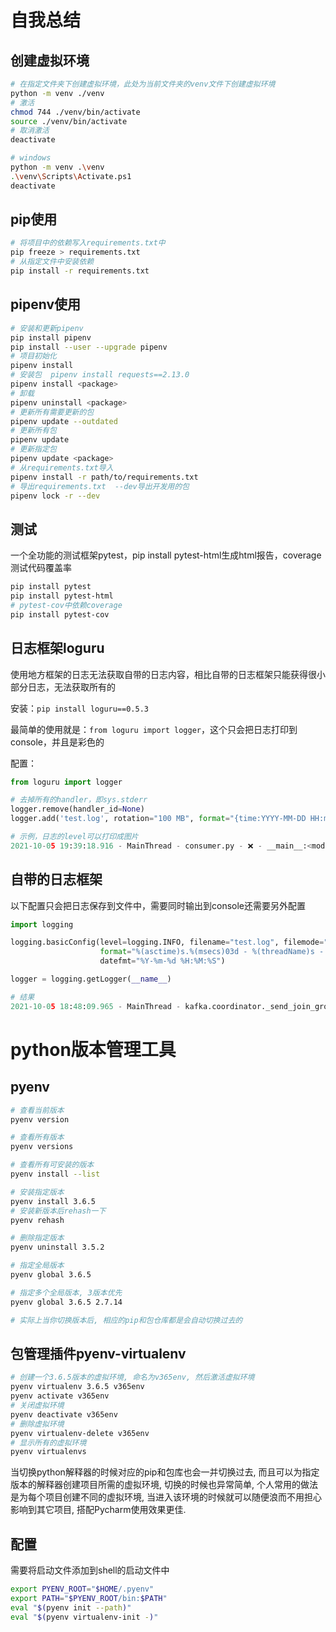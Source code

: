 # 自我总结

## 创建虚拟环境

```bash
# 在指定文件夹下创建虚拟环境，此处为当前文件夹的venv文件下创建虚拟环境
python -m venv ./venv
# 激活
chmod 744 ./venv/bin/activate
source ./venv/bin/activate
# 取消激活
deactivate

# windows
python -m venv .\venv
.\venv\Scripts\Activate.ps1
deactivate
```

## pip使用

```bash
# 将项目中的依赖写入requirements.txt中
pip freeze > requirements.txt
# 从指定文件中安装依赖
pip install -r requirements.txt
```

## pipenv使用

```bash
# 安装和更新pipenv
pip install pipenv
pip install --user --upgrade pipenv
# 项目初始化
pipenv install
# 安装包  pipenv install requests==2.13.0
pipenv install <package>
# 卸载
pipenv uninstall <package>
# 更新所有需要更新的包
pipenv update --outdated
# 更新所有包
pipenv update
# 更新指定包
pipenv update <package>
# 从requirements.txt导入
pipenv install -r path/to/requirements.txt
# 导出requirements.txt  --dev导出开发用的包
pipenv lock -r --dev
```

## 测试

 一个全功能的测试框架pytest，pip install pytest-html生成html报告，coverage测试代码覆盖率

```bash
pip install pytest
pip install pytest-html
# pytest-cov中依赖coverage
pip install pytest-cov
```

## 日志框架loguru

使用地方框架的日志无法获取自带的日志内容，相比自带的日志框架只能获得很小部分日志，无法获取所有的

安装：`pip install loguru==0.5.3`

最简单的使用就是：`from loguru import logger`，这个只会把日志打印到console，并且是彩色的

配置：

```python
from loguru import logger

# 去掉所有的handler，即sys.stderr
logger.remove(handler_id=None)
logger.add('test.log', rotation="100 MB", format="{time:YYYY-MM-DD HH:mm:ss.SSS} - {thread.name} - {file} - {level.icon} - {name}:{function}:{line} {message}", level="INFO")

# 示例，日志的level可以打印成图片
2021-10-05 19:39:18.916 - MainThread - consumer.py - ❌ - __main__:<module>:17 info message
```



## 自带的日志框架

以下配置只会把日志保存到文件中，需要同时输出到console还需要另外配置

```python
import logging

logging.basicConfig(level=logging.INFO, filename="test.log", filemode="a",
                    format="%(asctime)s.%(msecs)03d - %(threadName)s - %(name)s:%(funcName)s - %(levelname)s - %(filename)s:%(lineno)s - %(message)s",
                    datefmt="%Y-%m-%d %H:%M:%S")

logger = logging.getLogger(__name__)

# 结果
2021-10-05 18:48:09.965 - MainThread - kafka.coordinator._send_join_group_request - INFO - base.py:450 - (Re-)joining group test_group1
```

# python版本管理工具

## pyenv

```bash
# 查看当前版本
pyenv version

# 查看所有版本
pyenv versions

# 查看所有可安装的版本
pyenv install --list

# 安装指定版本
pyenv install 3.6.5
# 安装新版本后rehash一下
pyenv rehash

# 删除指定版本
pyenv uninstall 3.5.2

# 指定全局版本
pyenv global 3.6.5

# 指定多个全局版本, 3版本优先
pyenv global 3.6.5 2.7.14

# 实际上当你切换版本后, 相应的pip和包仓库都是会自动切换过去的
```

## 包管理插件pyenv-virtualenv

```bash
# 创建一个3.6.5版本的虚拟环境, 命名为v365env, 然后激活虚拟环境
pyenv virtualenv 3.6.5 v365env
pyenv activate v365env
# 关闭虚拟环境
pyenv deactivate v365env
# 删除虚拟环境
pyenv virtualenv-delete v365env
# 显示所有的虚拟环境
pyenv virtualenvs
```

当切换python解释器的时候对应的pip和包库也会一并切换过去, 而且可以为指定版本的解释器创建项目所需的虚拟环境, 切换的时候也异常简单,  个人常用的做法是为每个项目创建不同的虚拟环境, 当进入该环境的时候就可以随便浪而不用担心影响到其它项目, 搭配Pycharm使用效果更佳.

## 配置

需要将启动文件添加到shell的启动文件中

```bash
export PYENV_ROOT="$HOME/.pyenv"
export PATH="$PYENV_ROOT/bin:$PATH"
eval "$(pyenv init --path)"
eval "$(pyenv virtualenv-init -)"
```

